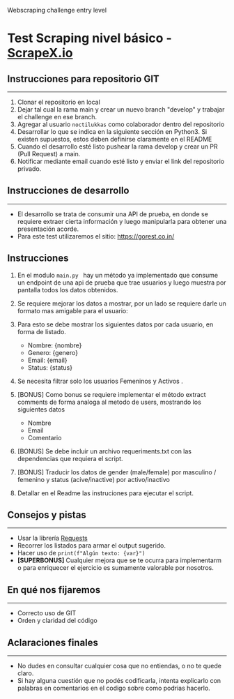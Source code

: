 Webscraping challenge entry level

# Test Scraping nivel básico - [ScrapeX.io](http://www.scrapex.io)


## Instrucciones para repositorio GIT

---

1. Clonar el repositorio en local
2. Dejar tal cual la rama main y crear un nuevo branch "develop" y trabajar el challenge en ese branch.
3. Agregar al usuario `noctilukkas` como colaborador dentro del repositorio
4. Desarrollar lo que se indica en la siguiente sección en Python3. Si existen supuestos, estos deben definirse claramente en el README
5. Cuando el desarrollo esté listo pushear la rama develop y crear un PR (Pull Request) a main.
6. Notificar mediante email cuando esté listo y enviar el link del repositorio privado.


## Instrucciones de desarrollo

---

* El desarrollo se trata de consumir una API de prueba, en donde se requiere extraer cierta información 
y luego manipularla para obtener una presentación acorde.
* Para este test utilizaremos el sitio: https://gorest.co.in/ 

## Instrucciones


1. En el modulo `main.py ` hay un método ya implementado que consume un endpoint de una api de prueba que trae usuarios
y luego muestra por pantalla todos los datos obtenidos.
2. Se requiere mejorar los datos a mostrar, por un lado se requiere darle un formato mas amigable para el usuario:
3. Para esto se debe mostrar los siguientes datos por cada usuario, en forma de listado.
    * Nombre: {nombre}
    * Genero: {genero} 
    * Email: {email} 
    * Status: {status}

4. Se necesita filtrar solo los usuarios Femeninos y Activos .
5. [BONUS] Como bonus se requiere implementar el método extract comments de forma analoga al metodo de users, mostrando los 
siguientes datos
    * Nombre
    * Email
    * Comentario
6. [BONUS] Se debe incluir un archivo requeriments.txt con las dependencias que requiera el script.
7. [BONUS] Traducir los datos de gender (male/female) por masculino / femenino y status (acive/inactive) por activo/inactivo
8. Detallar en el Readme las instruciones para ejecutar el script.

## Consejos y pistas

---
* Usar la librería [Requests](http://docs.python-requests.org/en/master/)
* Recorrer los listados para armar el output sugerido.
* Hacer uso de `print(f"Algún texto: {var}")`
* **[SUPERBONUS]** Cualquier mejora que se te ocurra para implementarm o para enriquecer el ejercicio es sumamente valorable
por nosotros.

## En qué nos fijaremos

---
* Correcto uso de GIT
* Orden y claridad del código

## Aclaraciones finales

---

* No dudes en consultar cualquier cosa que no entiendas, o no te quede claro.
* Si hay alguna cuestión que no podés codificarla, intenta explicarlo con palabras en comentarios en el codigo sobre como podrias hacerlo.
